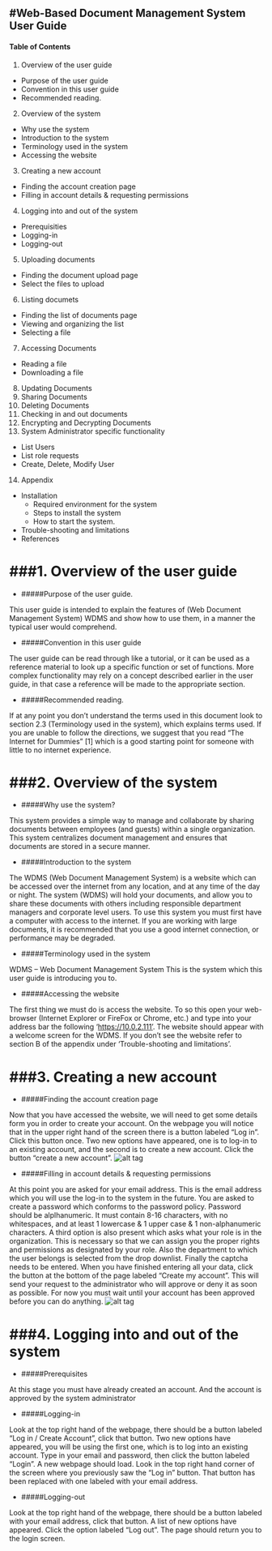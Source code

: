 #Web-Based Document Management System User Guide
-------------
#### Table of Contents
1. Overview of the user guide
  * Purpose of the user guide
  * Convention in this user guide
  * Recommended reading.
2. Overview of the system
  * Why use the system
  * Introduction to the system
  * Terminology used in the system
  * Accessing the website
3. Creating a new account
  * Finding the account creation page
  * Filling in account details & requesting permissions
4. Logging into and out of the system
  * Prerequisities
  * Logging-in
  * Logging-out
5. Uploading documents
  * Finding the document upload page 
  * Select the files to upload
6. Listing documets
  * Finding the list of documents page
  * Viewing and organizing the list
  * Selecting a file
7. Accessing Documents
  * Reading a file
  * Downloading a file
8. Updating Documents
9. Sharing Documents
10. Deleting Documents
11. Checking in and out documents
12. Encrypting and Decrypting Documents
13. System Administrator specific functionality
  *	List Users
  * List role requests
  *	Create, Delete, Modify User
14. Appendix
  * Installation
     *  Required environment for the system
     *	Steps to install the system
     *	How to start the system.
  * Trouble-shooting and limitations
  * References


###1. Overview of the user guide
======

 * #####Purpose of the user guide.

  This user guide is intended to explain the features of (Web Document Management System) WDMS and show how to use them, in a manner the typical user would comprehend. 

 * #####Convention in this user guide

  The user guide can be read through like a tutorial, or it can be used as a reference material to look up a specific function or set of functions.  More complex functionality may rely on a concept described earlier in the user guide, in that case a reference will be made to the appropriate section.

 * #####Recommended reading.

  If at any point you don’t understand the terms used in this document look to section 2.3 (Terminology used in the system), which explains terms used.  If you are unable to follow the directions, we suggest that you read “The Internet for Dummies” [1] which is a good starting point for someone with little to no internet experience.


###2. Overview of the system
======

 * #####Why use the system?

  This system provides a simple way to manage and collaborate by sharing documents between employees (and guests) within a single organization.  This system centralizes document management and ensures that documents are stored in a secure manner.

 * #####Introduction to the system

The WDMS (Web Document Management System) is a website which can be accessed over the internet from any location, and at any time of the day or night.  The system (WDMS) will hold your documents, and allow you to share these documents with others including responsible department managers and corporate level users.  To use this system you must first have a computer with access to the internet.  If you are working with large documents, it is recommended that you use a good internet connection, or performance may be degraded.

 * #####Terminology used in the system

  WDMS – Web Document Management System
  This is the system which this user guide is introducing you to.
  
 * #####Accessing the website

 The first thing we must do is access the website.  To so this open your web-browser (Internet Explorer or FireFox or Chrome, etc.) and type into your address bar the following ‘https://10.0.2.111’.  The website should appear with a welcome screen for the WDMS.  If you don’t see the website refer to section B of the appendix under ‘Trouble-shooting and limitations’.
 
 ###3. Creating a new account
======

 * #####Finding the account creation page

  Now that you have accessed the website, we will need to get some details form you in order to create your account.  On the webpage you will notice that in the upper right hand of the screen there is a button labeled “Log in”.  Click this button once.  Two new options have appeared, one is to log-in to an existing account, and the second is to create a new account.  Click the button “create a new account”.
  ![alt tag](https://github.com/biubiuX/WDMS/blob/master/pic/1.jpg)

 * #####Filling in account details & requesting permissions

 At this point you are asked for your email address.  This is the email address which you will use the log-in to the system in the future.  You are asked to create a password which conforms to the password policy. Password should be alplhanumeric. It must contain 8-16 characters, with no whitespaces, and at least 1 lowercase & 1 upper case & 1 non-alphanumeric characters.  A third option is also present which asks what your role is in the organization.    This is necessary so that we can assign you the proper rights and permissions as designated by your role. Also the department to which the user belongs is selected from the drop downlist. Finally the captcha needs to be entered.  When you have finished entering all your data, click the button at the bottom of the page labeled “Create my account”.  This will send your request to the administrator who will approve or deny it as soon as possible.  For now you must wait until your account has been approved before you can do anything.
 ![alt tag](https://github.com/biubiuX/WDMS/blob/master/pic/2.jpg)
 
 
 ###4. Logging into and out of the system
======

 * #####Prerequisites

  At this stage you must have already created an account. And the account is approved by the system administrator

 * #####Logging-in

  Look at the top right hand of the webpage, there should be a button labeled “Log in / Create Account”, click that button.  Two new options have appeared, you will be using the first one, which is to log into an existing account.  Type in your email and password, then click the button labeled “Login”.  A new webpage should load.  Look in the top right hand corner of the screen where you previously saw the “Log in” button.  That button has been replaced with one labeled with your email address.
  
   * #####Logging-out

  Look at the top right hand of the webpage, there should be a button labeled with your email address, click that button.  A list of new options have appeared.  Click the option labeled “Log out”.  The page should return you to the login screen.

